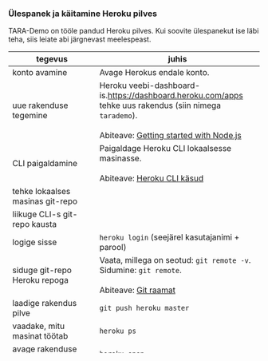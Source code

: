 ### Ülespanek ja käitamine Heroku pilves

TARA-Demo on tööle pandud Heroku pilves. Kui soovite ülespanekut ise läbi teha, siis leiate abi järgnevast meelespeast.

tegevus | juhis
--------|-------
konto avamine | Avage Herokus endale konto.
uue rakenduse tegemine | Heroku veebi-dashboard-is.https://dashboard.heroku.com/apps tehke uus rakendus (siin nimega `tarademo`).<br><br> Abiteave: [Getting started with Node.js](https://devcenter.heroku.com/articles/getting-started-with-nodejs) 
CLI paigaldamine | Paigaldage Heroku CLI lokaalsesse masinasse.<br><br> Abiteave: [Heroku CLI käsud](https://devcenter.heroku.com/articles/using-the-cli)
tehke lokaalses masinas git-repo |
liikuge CLI-s git-repo kausta |
logige sisse | `heroku login` (seejärel kasutajanimi + parool)
siduge git-repo Heroku repoga | Vaata, millega on seotud: `git remote -v`.<br> Sidumine: `git remote`.<br><br> Abiteave: [Git raamat](https://git-scm.com/book/en/v2/Git-Basics-Working-with-Remotes)
laadige rakendus pilve | `git push heroku master`
vaadake, mitu masinat töötab | `heroku ps`
avage rakenduse veebileht | `heroku open`
rakenduse lokaalne käivitamine | `heroku local web`.<br><br> Abiteave: [Heroku local](https://devcenter.heroku.com/articles/heroku-local)
lokaalse kasutajaliidese avamine sirvikus | `http://localhost:5000`
logide vaatamine | `heroku logs`.<br><br> Filtriga: `heroku logs --source app -n 10`.<br><br> Abiteave: [Logimisest](https://devcenter.heroku.com/articles/logging) 
sea keskkonnamuutujad | `heroku config`<br> `heroku config:set VAR=väärtus`<br> `heroku config:get VAR`<br> `heroku config:unset VAR`.<br><br> Abiteave: [Configuration variables](https://devcenter.heroku.com/articles/getting-started-with-nodejs#define-config-vars) 

